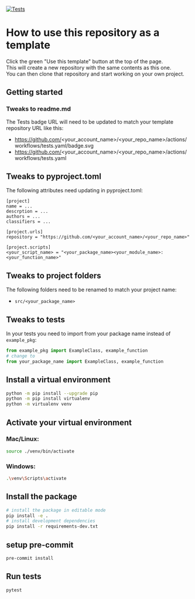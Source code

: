 [![Tests](https://github.com/AllenInstitute/python_cicd_template/actions/workflows/tests.yaml/badge.svg)](https://github.com/AllenInstitute/python_cicd_template/actions/workflows/tests.yaml)
# How to use this repository as a template
Click the green "Use this template" button at the top of the page.  
This will create a new repository with the same contents as this one.  
You can then clone that repository and start working on your own project.

## Getting started

### Tweaks to readme.md
The Tests badge URL will need to be updated to match your template repository URL like this:
* https://github.com/<your_account_name>/<your_repo_name>/actions/workflows/tests.yaml/badge.svg
* https://github.com/<your_account_name>/<your_repo_name>/actions/workflows/tests.yaml

## Tweaks to pyproject.toml
The following attributes need updating in pyproject.toml:
```tmol
[project]
name = ...
descrption = ...
authors = ...
classifiers = ...

[project.urls]
repository = "https://github.com/<your_account_name>/<your_repo_name>"

[project.scripts]
<your_script_name> = "<your_package_name><your_module_name>:<your_function_name>"
```

## Tweaks to project folders
The following folders need to be renamed to match your project name:
* `src/<your_package_name>`

## Tweaks to tests
In your tests you need to import from your package name instead of `example_pkg`:
```python
from example_pkg import ExampleClass, example_function
# change to 
from your_package_name import ExampleClass, example_function
```

## Install a virtual environment
```bash
python -m pip install --upgrade pip
python -m pip install virtualenv
python -m virtualenv venv
```
## Activate your virtual environment
### Mac/Linux:
```bash
source ./venv/bin/activate
```
### Windows:
```bash
.\venv\Scripts\activate
```

## Install the package
```bash
# install the package in editable mode
pip install -e .
# install development dependencies
pip install -r requirements-dev.txt
```
## setup pre-commit
```bash
pre-commit install
````

## Run tests
```bash
pytest
```
